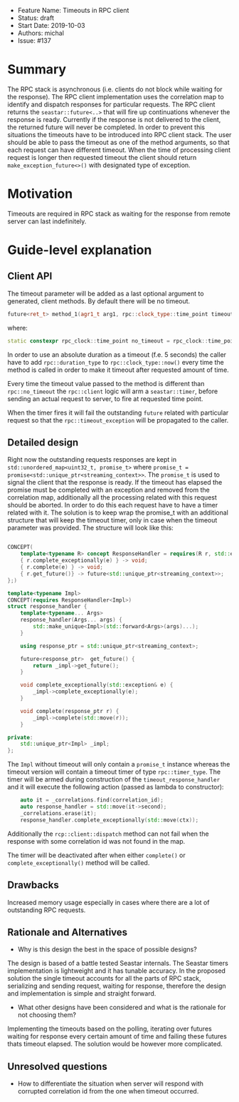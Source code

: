 - Feature Name: Timeouts in RPC client
- Status: draft
- Start Date: 2019-10-03
- Authors: michal
- Issue: #137

# Summary

The RPC stack is asynchronous (i.e. clients do not block while waiting for the
response). The RPC client implementation uses the correlation map
to identify and dispatch responses for particular requests.
The RPC client returns the `seastar::future<..>` that will fire up continuations
whenever the response is ready. Currently if the response is not delivered
to the client, the returned future will never be completed. In order to prevent
this situations the timeouts have to be introduced into RPC client stack.
The user should be able to pass the timeout as one of the method arguments,
so that each request can have different timeout. When the time of
processing client request is longer then requested timeout the client should
return `make_exception_future<>()` with designated type of exception.

# Motivation

Timeouts are required in RPC stack as waiting for the response
from remote server can last indefinitely.

# Guide-level explanation

## Client API

The timeout parameter will be added as a last optional argument to generated,
client methods. By default there will be no timeout.

```c++
future<ret_t> method_1(agr1_t arg1, rpc::clock_type::time_point timeout)
```

where:

```c++
static constexpr rpc_clock::time_point no_timeout = rpc_clock::time_point::max();
  ```

In order to use an absolute duration as a timeout (f.e. 5 seconds) the caller
have to add `rpc::duration_type` to `rpc::clock_type::now()` every time the method is
called in order to make it timeout after requested amount of time.

Every time the timeout value passed to the method is different than `rpc::no_timeout`
the `rpc::client` logic will arm a `seastar::timer`, before sending
an actual request to server, to fire at requested time point.

When the timer fires it will fail the outstanding `future` related with
particular request so that the `rpc::timeout_exception` will be propagated
to the caller.

## Detailed design

Right now the outstanding requests responses are kept in
`std::unordered_map<uint32_t, promise_t>` where
`promise_t = promise<std::unique_ptr<streaming_context>>`.
The `promise_t` is used to signal the client that the response is ready.
If the timeout has elapsed the promise must be completed with an exception
and removed from the correlation map, additionally all the processing related
with this request should be aborted. In order to do this each request have to
have a timer related with it. The solution is to keep wrap the promise_t with an
additional structure that will keep the timeout timer, only in case when the
timeout parameter was provided. The structure will look like this:

```c++

CONCEPT(
    template<typename R> concept ResponseHandler = requires(R r, std::exception& e) {
    { r.complete_exceptionally(e) } -> void;
    { r.complete(e) } -> void;
    { r.get_future()} -> future<std::unique_ptr<streaming_context>>;
};)

template<typename Impl>
CONCEPT(requires ResponseHandler<Impl>)
struct response_handler {
    template<typename... Args>
    response_handler(Args... args) {
        std::make_unique<Impl>(std::forward<Args>(args)...);
    }

    using response_ptr = std::unique_ptr<streaming_context>;

    future<response_ptr>  get_future() {
        return _impl->get_future();
    }

    void complete_exceptionally(std::exception& e) {
        _impl->complete_exceptionally(e);
    }

    void complete(response_ptr r) {
        _impl->complete(std::move(r));
    }

private:
    std::unique_ptr<Impl> _impl;
};
```

The `Impl` without timeout will only contain a `promise_t` instance whereas
the timeout version will contain a timeout timer of type `rpc::timer_type`.
The timer will be armed during construction of the `timeout_response_handler`
and it will execute the following action (passed as lambda to constructor):

```c++
    auto it = _correlations.find(correlation_id);
    auto response_handler = std::move(it->second);
    _correlations.erase(it);
    response_handler.complete_exceptionally(std::move(ctx));
```

Additionally the `rcp::client::dispatch` method can not fail when the response
with some correlation id was not found in the map.

The timer will be deactivated after when
either `complete()` or `complete_exceptionally()` method will be called.

## Drawbacks

Increased memory usage especially in cases where there are a lot of outstanding
RPC requests.

## Rationale and Alternatives

- Why is this design the best in the space of possible designs?

The design is based of a battle tested Seastar internals.
The Seastar timers implementation is lightweight and it has tunable accuracy.
In the proposed solution the single timeout accounts for all the parts of RPC stack,
serializing and sending request, waiting for response,
therefore the design and implementation is simple and straight forward.

- What other designs have been considered and what is the rationale for not
  choosing them?

Implementing the timeouts based on the polling,
iterating over futures waiting for response every certain amount of time
and failing these futures thats timeout elapsed. The solution would be however
more complicated.

## Unresolved questions

- How to differentiate the situation when server will respond with corrupted
  correlation id from the one when timeout occurred.
